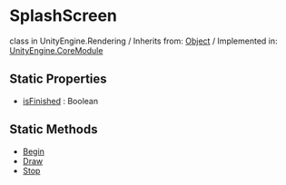 # SplashScreen
class in UnityEngine.Rendering
 / Inherits from: <a href="https://docs.unity3d.com/6000.1/Documentation/ScriptReference/Object.html">Object</a> / Implemented in: <a href="https://docs.unity3d.com/6000.1/Documentation/ScriptReference/UnityEngine.CoreModule.html">UnityEngine.CoreModule</a>

## Static Properties
- <a href="https://docs.unity3d.com/6000.1/Documentation/ScriptReference/SplashScreen-isFinished.html">isFinished</a> : Boolean

## Static Methods
- <a href="https://docs.unity3d.com/6000.1/Documentation/ScriptReference/SplashScreen.Begin.html">Begin</a>
- <a href="https://docs.unity3d.com/6000.1/Documentation/ScriptReference/SplashScreen.Draw.html">Draw</a>
- <a href="https://docs.unity3d.com/6000.1/Documentation/ScriptReference/SplashScreen.Stop.html">Stop</a>
